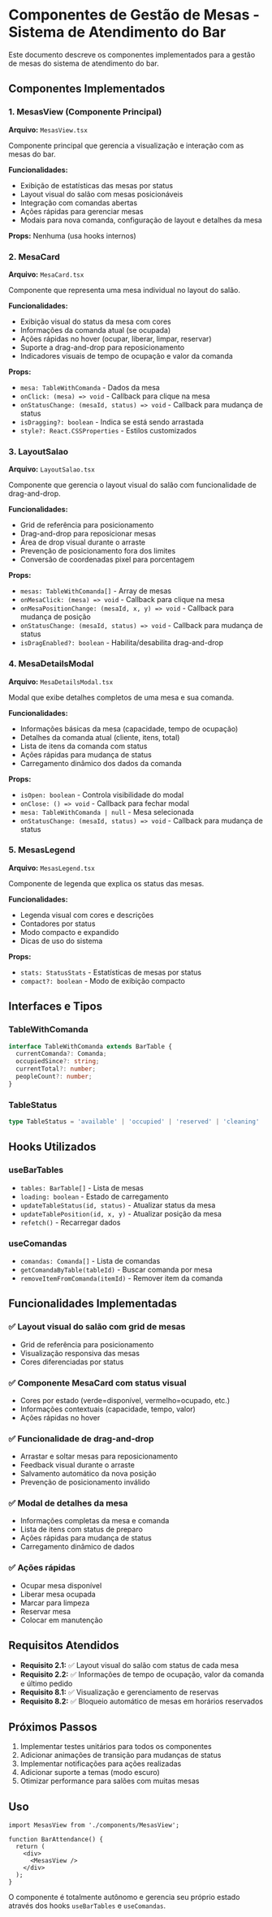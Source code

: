 # Componentes de Gestão de Mesas - Sistema de Atendimento do Bar

Este documento descreve os componentes implementados para a gestão de mesas do sistema de atendimento do bar.

## Componentes Implementados

### 1. MesasView (Componente Principal)
**Arquivo:** `MesasView.tsx`

Componente principal que gerencia a visualização e interação com as mesas do bar.

**Funcionalidades:**
- Exibição de estatísticas das mesas por status
- Layout visual do salão com mesas posicionáveis
- Integração com comandas abertas
- Ações rápidas para gerenciar mesas
- Modais para nova comanda, configuração de layout e detalhes da mesa

**Props:** Nenhuma (usa hooks internos)

### 2. MesaCard
**Arquivo:** `MesaCard.tsx`

Componente que representa uma mesa individual no layout do salão.

**Funcionalidades:**
- Exibição visual do status da mesa com cores
- Informações da comanda atual (se ocupada)
- Ações rápidas no hover (ocupar, liberar, limpar, reservar)
- Suporte a drag-and-drop para reposicionamento
- Indicadores visuais de tempo de ocupação e valor da comanda

**Props:**
- `mesa: TableWithComanda` - Dados da mesa
- `onClick: (mesa) => void` - Callback para clique na mesa
- `onStatusChange: (mesaId, status) => void` - Callback para mudança de status
- `isDragging?: boolean` - Indica se está sendo arrastada
- `style?: React.CSSProperties` - Estilos customizados

### 3. LayoutSalao
**Arquivo:** `LayoutSalao.tsx`

Componente que gerencia o layout visual do salão com funcionalidade de drag-and-drop.

**Funcionalidades:**
- Grid de referência para posicionamento
- Drag-and-drop para reposicionar mesas
- Área de drop visual durante o arraste
- Prevenção de posicionamento fora dos limites
- Conversão de coordenadas pixel para porcentagem

**Props:**
- `mesas: TableWithComanda[]` - Array de mesas
- `onMesaClick: (mesa) => void` - Callback para clique na mesa
- `onMesaPositionChange: (mesaId, x, y) => void` - Callback para mudança de posição
- `onStatusChange: (mesaId, status) => void` - Callback para mudança de status
- `isDragEnabled?: boolean` - Habilita/desabilita drag-and-drop

### 4. MesaDetailsModal
**Arquivo:** `MesaDetailsModal.tsx`

Modal que exibe detalhes completos de uma mesa e sua comanda.

**Funcionalidades:**
- Informações básicas da mesa (capacidade, tempo de ocupação)
- Detalhes da comanda atual (cliente, itens, total)
- Lista de itens da comanda com status
- Ações rápidas para mudança de status
- Carregamento dinâmico dos dados da comanda

**Props:**
- `isOpen: boolean` - Controla visibilidade do modal
- `onClose: () => void` - Callback para fechar modal
- `mesa: TableWithComanda | null` - Mesa selecionada
- `onStatusChange: (mesaId, status) => void` - Callback para mudança de status

### 5. MesasLegend
**Arquivo:** `MesasLegend.tsx`

Componente de legenda que explica os status das mesas.

**Funcionalidades:**
- Legenda visual com cores e descrições
- Contadores por status
- Modo compacto e expandido
- Dicas de uso do sistema

**Props:**
- `stats: StatusStats` - Estatísticas de mesas por status
- `compact?: boolean` - Modo de exibição compacto

## Interfaces e Tipos

### TableWithComanda
```typescript
interface TableWithComanda extends BarTable {
  currentComanda?: Comanda;
  occupiedSince?: string;
  currentTotal?: number;
  peopleCount?: number;
}
```

### TableStatus
```typescript
type TableStatus = 'available' | 'occupied' | 'reserved' | 'cleaning' | 'maintenance';
```

## Hooks Utilizados

### useBarTables
- `tables: BarTable[]` - Lista de mesas
- `loading: boolean` - Estado de carregamento
- `updateTableStatus(id, status)` - Atualizar status da mesa
- `updateTablePosition(id, x, y)` - Atualizar posição da mesa
- `refetch()` - Recarregar dados

### useComandas
- `comandas: Comanda[]` - Lista de comandas
- `getComandaByTable(tableId)` - Buscar comanda por mesa
- `removeItemFromComanda(itemId)` - Remover item da comanda

## Funcionalidades Implementadas

### ✅ Layout visual do salão com grid de mesas
- Grid de referência para posicionamento
- Visualização responsiva das mesas
- Cores diferenciadas por status

### ✅ Componente MesaCard com status visual
- Cores por estado (verde=disponível, vermelho=ocupado, etc.)
- Informações contextuais (capacidade, tempo, valor)
- Ações rápidas no hover

### ✅ Funcionalidade de drag-and-drop
- Arrastar e soltar mesas para reposicionamento
- Feedback visual durante o arraste
- Salvamento automático da nova posição
- Prevenção de posicionamento inválido

### ✅ Modal de detalhes da mesa
- Informações completas da mesa e comanda
- Lista de itens com status de preparo
- Ações rápidas para mudança de status
- Carregamento dinâmico de dados

### ✅ Ações rápidas
- Ocupar mesa disponível
- Liberar mesa ocupada
- Marcar para limpeza
- Reservar mesa
- Colocar em manutenção

## Requisitos Atendidos

- **Requisito 2.1:** ✅ Layout visual do salão com status de cada mesa
- **Requisito 2.2:** ✅ Informações de tempo de ocupação, valor da comanda e último pedido
- **Requisito 8.1:** ✅ Visualização e gerenciamento de reservas
- **Requisito 8.2:** ✅ Bloqueio automático de mesas em horários reservados

## Próximos Passos

1. Implementar testes unitários para todos os componentes
2. Adicionar animações de transição para mudanças de status
3. Implementar notificações para ações realizadas
4. Adicionar suporte a temas (modo escuro)
5. Otimizar performance para salões com muitas mesas

## Uso

```tsx
import MesasView from './components/MesasView';

function BarAttendance() {
  return (
    <div>
      <MesasView />
    </div>
  );
}
```

O componente é totalmente autônomo e gerencia seu próprio estado através dos hooks `useBarTables` e `useComandas`.